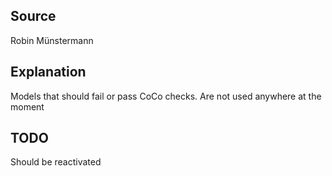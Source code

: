## Source

Robin Münstermann

## Explanation

Models that should fail or pass CoCo checks. Are not used anywhere at the moment

## TODO

Should be reactivated
